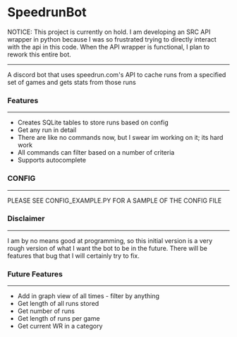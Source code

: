 # SpeedrunBot

NOTICE:
This project is currently on hold. I am developing an SRC API wrapper in python because I was so frustrated trying to directly interact with the api in this code. When the API wrapper is functional, I plan to rework this entire bot.

---

A discord bot that uses speedrun.com's API to cache runs from a specified set of games and gets stats from those runs

### Features

---

* Creates SQLite tables to store runs based on config
* Get any run in detail
* There are like no commands now, but I swear im working on it; its hard work
* All commands can filter based on a number of criteria
* Supports autocomplete

### CONFIG

---

PLEASE SEE CONFIG_EXAMPLE.PY FOR A SAMPLE OF THE CONFIG FILE

### Disclaimer

---

I am by no means good at programming, 
so this initial version is a very rough version of what I want the bot to be in the future. There will be features that bug that I will certainly try to fix. 

### Future Features

---

* Add in graph view of all times - filter by anything
* Get length of all runs stored
* Get number of runs
* Get length of runs per game
* Get current WR in a category
